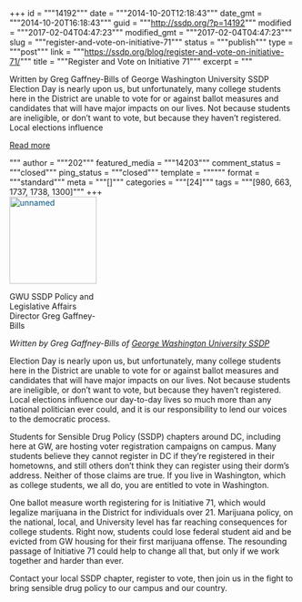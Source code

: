 +++
id = """14192"""
date = """2014-10-20T12:18:43"""
date_gmt = """2014-10-20T16:18:43"""
guid = """http://ssdp.org/?p=14192"""
modified = """2017-02-04T04:47:23"""
modified_gmt = """2017-02-04T04:47:23"""
slug = """register-and-vote-on-initiative-71"""
status = """publish"""
type = """post"""
link = """https://ssdp.org/blog/register-and-vote-on-initiative-71/"""
title = """Register and Vote on Initiative 71"""
excerpt = """<p>Written by Greg Gaffney-Bills of George Washington University SSDP Election Day is nearly upon us, but unfortunately, many college students here in the District are unable to vote for or against ballot measures and candidates that will have major impacts on our lives. Not because students are ineligible, or don’t want to vote, but because they haven’t registered. Local elections influence</p>
<div class="h10"></div>
<p><a class="more-link2 flat" href="https://ssdp.org/blog/register-and-vote-on-initiative-71/">Read more</a></p>
"""
author = """202"""
featured_media = """14203"""
comment_status = """closed"""
ping_status = """closed"""
template = """"""
format = """standard"""
meta = """[]"""
categories = """[24]"""
tags = """[980, 663, 1737, 1738, 1300]"""
+++
<div id="attachment_14201" style="width: 163px" class="wp-caption alignright"><a style="color: #005580;" href="http://ssdp.org/assets/unnamed.jpg"><img class="wp-image-14201" src="http://ssdp.org/assets/unnamed-300x300.jpg" alt="unnamed" width="153" height="153" /></a><p class="wp-caption-text">GWU SSDP Policy and Legislative Affairs Director Greg Gaffney-Bills</p></div>

<em>Written by Greg Gaffney-Bills of <a href="http://ssdp.org/chapters/mid-atlantic/district-of-columbia/george-washington-university-gwu/" target="_blank">George Washington University SSDP</a></em>

Election Day is nearly upon us, but unfortunately, many college students here in the District are unable to vote for or against ballot measures and candidates that will have major impacts on our lives. Not because students are ineligible, or don’t want to vote, but because they haven’t registered. Local elections influence our day-to-day lives so much more than any national politician ever could, and it is our responsibility to lend our voices to the democratic process.

Students for Sensible Drug Policy (SSDP) chapters around DC, including here at GW, are hosting voter registration campaigns on campus. Many students believe they cannot register in DC if they’re registered in their hometowns, and still others don’t think they can register using their dorm’s address. Neither of those claims are true. If you live in Washington, which as college students, we all do, you are entitled to vote in Washington.

One ballot measure worth registering for is Initiative 71, which would legalize marijuana in the District for individuals over 21. Marijuana policy, on the national, local, and University level has far reaching consequences for college students. Right now, students could lose federal student aid and be evicted from GW housing for their first marijuana offense. The resounding passage of Initiative 71 could help to change all that, but only if we work together and harder than ever.

Contact your local SSDP chapter, register to vote, then join us in the fight to bring sensible drug policy to our campus and our country.

